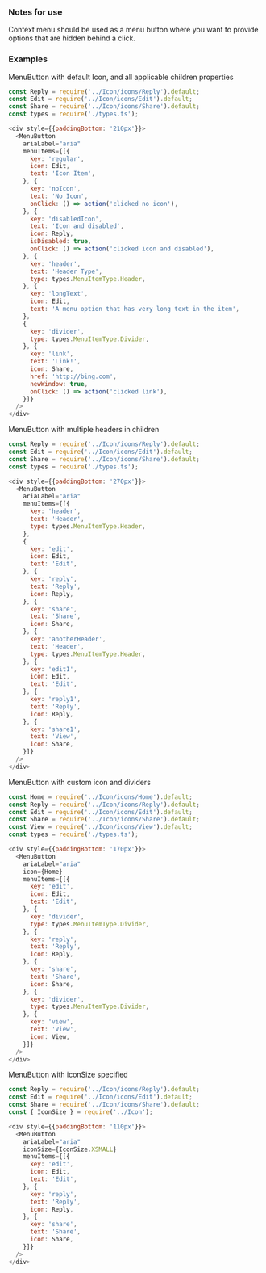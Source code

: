 ### Notes for use

Context menu should be used as a menu button where you want to provide options that are hidden behind a click.

### Examples

MenuButton with default Icon, and all applicable children properties

```js { "props": { "data-description": "with default icon and all menu item types", "data-action-states": "[{\"action\":\"none\"},{\"action\":\"click\",\"selector\":\".y-menu-button\"}]" } }
const Reply = require('../Icon/icons/Reply').default;
const Edit = require('../Icon/icons/Edit').default;
const Share = require('../Icon/icons/Share').default;
const types = require('./types.ts');

<div style={{paddingBottom: '210px'}}>
  <MenuButton
    ariaLabel="aria"
    menuItems={[{
      key: 'regular',
      icon: Edit,
      text: 'Icon Item',
    }, {
      key: 'noIcon',
      text: 'No Icon',
      onClick: () => action('clicked no icon'),
    }, {
      key: 'disabledIcon',
      text: 'Icon and disabled',
      icon: Reply,
      isDisabled: true,
      onClick: () => action('clicked icon and disabled'),
    }, {
      key: 'header',
      text: 'Header Type',
      type: types.MenuItemType.Header,
    }, {
      key: 'longText',
      icon: Edit,
      text: 'A menu option that has very long text in the item',
    },
    {
      key: 'divider',
      type: types.MenuItemType.Divider,
    }, {
      key: 'link',
      text: 'Link!',
      icon: Share,
      href: 'http://bing.com',
      newWindow: true,
      onClick: () => action('clicked link'),
    }]}
  />
</div>
```

MenuButton with multiple headers in children

```js { "props": { "data-description": "multiple headers", "data-action-states": "[{\"action\":\"none\"},{\"action\":\"click\",\"selector\":\".y-menu-button\"},{\"action\":\"keyPress\",\"key\":\"ArrowDown\"}]" } }
const Reply = require('../Icon/icons/Reply').default;
const Edit = require('../Icon/icons/Edit').default;
const Share = require('../Icon/icons/Share').default;
const types = require('./types.ts');

<div style={{paddingBottom: '270px'}}>
  <MenuButton
    ariaLabel="aria"
    menuItems={[{
      key: 'header',
      text: 'Header',
      type: types.MenuItemType.Header,
    },
    {
      key: 'edit',
      icon: Edit,
      text: 'Edit',
    }, {
      key: 'reply',
      text: 'Reply',
      icon: Reply,
    }, {
      key: 'share',
      text: 'Share',
      icon: Share,
    }, {
      key: 'anotherHeader',
      text: 'Header',
      type: types.MenuItemType.Header,
    }, {
      key: 'edit1',
      icon: Edit,
      text: 'Edit',
    }, {
      key: 'reply1',
      text: 'Reply',
      icon: Reply,
    }, {
      key: 'share1',
      text: 'View',
      icon: Share,
    }]}
  />
</div>
```

MenuButton with custom icon and dividers

```js { "props": { "data-description": "with custom icon and dividers", "data-action-states": "[{\"action\":\"none\"},{\"action\":\"click\",\"selector\":\".y-menu-button\"},{\"action\":\"hover\",\"selector\":\".y-menu-button--item-text\"}]" } }
const Home = require('../Icon/icons/Home').default;
const Reply = require('../Icon/icons/Reply').default;
const Edit = require('../Icon/icons/Edit').default;
const Share = require('../Icon/icons/Share').default;
const View = require('../Icon/icons/View').default;
const types = require('./types.ts');

<div style={{paddingBottom: '170px'}}>
  <MenuButton
    ariaLabel="aria"
    icon={Home}
    menuItems={[{
      key: 'edit',
      icon: Edit,
      text: 'Edit',
    }, {
      key: 'divider',
      type: types.MenuItemType.Divider,
    }, {
      key: 'reply',
      text: 'Reply',
      icon: Reply,
    }, {
      key: 'share',
      text: 'Share',
      icon: Share,
    }, {
      key: 'divider',
      type: types.MenuItemType.Divider,
    }, {
      key: 'view',
      text: 'View',
      icon: View,
    }]}
  />
</div>
```

MenuButton with iconSize specified

```js { "props": { "data-description": "custom icon size", "data-action-states": "[{\"action\":\"none\"},{\"action\":\"click\",\"selector\":\".y-menu-button\"}]" } }
const Reply = require('../Icon/icons/Reply').default;
const Edit = require('../Icon/icons/Edit').default;
const Share = require('../Icon/icons/Share').default;
const { IconSize } = require('../Icon');

<div style={{paddingBottom: '110px'}}>
  <MenuButton
    ariaLabel="aria"
    iconSize={IconSize.XSMALL}
    menuItems={[{
      key: 'edit',
      icon: Edit,
      text: 'Edit',
    }, {
      key: 'reply',
      text: 'Reply',
      icon: Reply,
    }, {
      key: 'share',
      text: 'Share',
      icon: Share,
    }]}
  />
</div>
```
